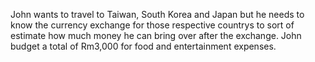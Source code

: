 John wants to travel to Taiwan, South Korea and Japan but he needs to know the currency exchange for those respective countrys to sort of estimate how much money he can bring over after the exchange. John budget a total of Rm3,000 for food and entertainment expenses.